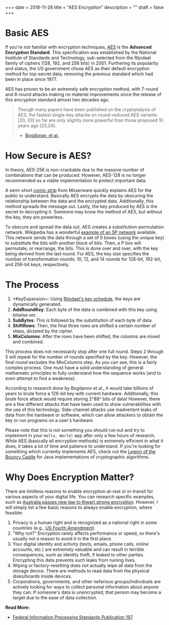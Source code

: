 +++
date = 2018-11-28
title = "AES Encryption"
description = ""
draft = false
+++

# Basic AES

If you\'re not familiar with encryption techniques,
[AES](https://en.wikipedia.org/wiki/Advanced_Encryption_Standard) is the
**Advanced Encryption Standard**. This specification was established by
the National Institute of Standards and Technology, sub-selected from
the Rijndael family of ciphers (128, 192, and 256 bits) in 2001.
Furthering its popularity and status, the US government chose AES as
their default encryption method for top-secret data, removing the
previous standard which had been in place since 1977.

AES has proven to be an extremely safe encryption method, with 7-round
and 8-round attacks making no material improvements since the release of
this encryption standard almost two decades ago.

> Though many papers have been published on the cryptanalysis of AES,
> the fastest single-key attacks on round-reduced AES variants \[20,
> 33\] so far are only slightly more powerful than those proposed 10
> years ago \[23,24\].
>
> -   [Bogdonav, et
>     al.](http://research.microsoft.com/en-us/projects/cryptanalysis/aesbc.pdf)

# How Secure is AES?

In theory, AES-256 is non-crackable due to the massive number of
combinations that can be produced. However, AES-128 is no longer
recommended as a viable implementation to protect important data.

A semi-short [comic
strip](http://www.moserware.com/2009/09/stick-figure-guide-to-advanced.html)
from Moserware quickly explains AES for the public to understand.
Basically AES encrypts the data by obscuring the relationship between
the data and the encrypted data. Additionally, this method spreads the
message out. Lastly, the key produced by AES is the secret to decrypting
it. Someone may know the method of AES, but without the key, they are
powerless.

To obscure and spread the data out, AES creates a
substitution-permutation network. Wikipedia has a wonderful [example of
an SP
network](https://upload.wikimedia.org/wikipedia/commons/thumb/c/cd/SubstitutionPermutationNetwork2.png/468px-SubstitutionPermutationNetwork2.png)
available. This network sends the data through a set of S boxes (using
the unique key) to substitute the bits with another block of bits. Then,
a P box will permutate, or rearrange, the bits. This is done over and
over, with the key being derived from the last round. For AES, the key
size specifies the number of transformation rounds: 10, 12, and 14
rounds for 128-bit, 192-bit, and 256-bit keys, respectively.

# The Process

1.  \*KeyExpansion=: Using [Rijndael\'s key
    schedule](https://en.m.wikipedia.org/wiki/Advanced_Encryption_Standard),
    the keys are dynamically generated.
2.  **AddRoundKey**: Each byte of the data is combined with this key
    using bitwise xor.
3.  **SubBytes**: This is followed by the substitution of each byte of
    data.
4.  **ShiftRows**: Then, the final three rows are shifted a certain
    number of steps, dictated by the cipher.
5.  **MixColumns**: After the rows have been shifted, the columns are
    mixed and combined.

This process does not necessarily stop after one full round. Steps 2
through 5 will repeat for the number of rounds specified by the key.
However, the final round excludes the MixColumns step. As you can see,
this is a fairly complex process. One must have a solid understanding of
general mathematic principles to fully understand how the sequence works
(and to even attempt to find a weakness).

According to research done by Bogdanov et al., it would take billions of
years to brute force a 126-bit key with current hardware. Additionally,
this brute force attack would require storing 2^88^ bits of data!
However, there are a few different attacks that have been used to show
vulnerabilities with the use of this technology. Side-channel attacks
use inadvertent leaks of data from the hardware or software, which can
allow attackers to obtain the key or run programs on a user\'s hardware.

Please note that this is not something you should run out and try to
implement in your `Hello, World!` app after only a few hours
of research. While AES (basically all encryption methods) is extremely
efficient in what it does, it takes a lot of time and patience to
understand. If you\'re looking for something which currently implements
AES, check out the [Legion of the Bouncy
Castle](https://www.bouncycastle.org/documentation.html) for Java
implementations of cryptographic algorithms.

# Why Does Encryption Matter?

There are limitless reasons to enable encryption at-rest or in-transit
for various aspects of your digital life. You can research specific
examples, such as [Australia passes new law to thwart strong
encryption](https://arstechnica.com/tech-policy/2018/12/australia-passes-new-law-to-thwart-strong-encryption/).
However, I will simply list a few basic reasons to always enable
encryption, where feasible:

1.  Privacy is a human right and is recognized as a national right in
    some countries (e.g., [US Fourth
    Amendment](https://www.law.cornell.edu/wex/fourth_amendment)).
2.  \"Why not?\" Encryption rarely affects performance or speed, so
    there\'s usually not a reason to avoid it in the first place.
3.  Your digital identity and activity (texts, emails, phone calls,
    online accounts, etc.) are extremely valuable and can result in
    terrible consequences, such as identity theft, if leaked to other
    parties. Encrypting this data prevents such leaks from ruining
    lives.
4.  Wiping or factory-resetting does not actually wipe all data from the
    storage device. There are methods to read data from the physical
    disks/boards inside devices.
5.  Corporations, governments, and other nefarious groups/individuals
    are actively looking for ways to collect personal information about
    anyone they can. If someone\'s data is unencrypted, that person may
    become a target due to the ease of data collection.

​**Read More:**

-   [Federal Information Processing Standards Publication
    197](http://nvlpubs.nist.gov/nistpubs/FIPS/NIST.FIPS.197.pdf)
